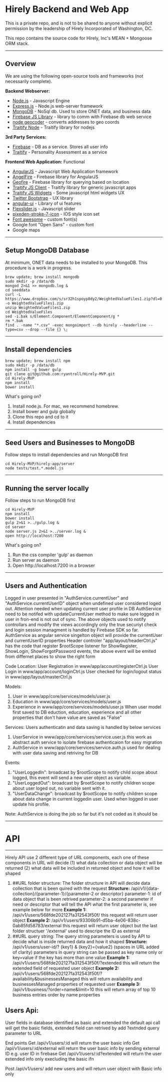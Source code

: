 Hirely Backend and Web App
===================

This is a private repo, and is not to be shared to anyone without explicit permission by the leadership of Hirely Incorporated of Washington, DC.

This repo contains the source code for Hirely, Inc's MEAN + Mongoose ORM stack.

----------

Overview
-------------


We are using the following open-source tools and frameworks (not necessarily complete).

**Backend Webserver:**
- [Node.js](https://nodejs.org/en/) - Javascript Engine
- [Express.js](http://expressjs.com/en/index.html) - Node.js web-server framework
- [MongoDB](https://www.mongodb.com/) - NoSql db.  Used to store ONET data, and business data
- [Firebase JS Library](https://www.firebase.com/docs/web/quickstart.html) - library to comm with Firebase db web service
- [node geocoder](https://github.com/nchaulet/node-geocoder) - converts addresses to geo coords
- [Traitify Node](https://github.com/traitify/traitify-node) - Traitify library for nodejs

**3rd Party Services:**
- [Firebase](https://www.firebase.com/) - DB as a service. Stores all user info
- [Traitify](https://www.traitify.com/) - Personality Assessment as a service

**Frontend Web Application:**
Functional
- [AngularJS](https://angularjs.org/) - Javascript Web Application framework
- [AngelFire](https://www.firebase.com/docs/web/libraries/angular/) - Firebase library for AngularJS
- [Geofire](https://github.com/firebase/geofire-js) - Firebase library for querying based on location
- [Traitify JS Client](https://github.com/traitify/traitify-js-client) - Traitify library for generic javascript apps
- [Traitify JS Widgets](https://github.com/traitify/traitify-js-widgets) - Some javascript html widgets
UX
- [Twitter Bootstrap](http://getbootstrap.com/) - UX library
- [angular-ui](https://github.com/angular-ui) - Library of ui features
- [Flexslider.js](http://flexslider.woothemes.com/) - Javascript slider
- [pixeden-stroke-7-icon](https://github.com/olimsaidov/pixeden-stroke-7-icon) - IOS style icon set
- [Font awesome](https://fortawesome.github.io/Font-Awesome/) - custom font(s)
- Google font "Open Sans" - custom font
- Google maps


----------

Setup MongoDB Database
-------------

At minimum, ONET data needs to be installed to your MongoDB.  This procedure is a work in progress.

```
brew update; brew install mongodb
sudo mkdir -p /data/db
mongod 2>&1 >> mongodb.log &
cd seeddata
curl -L https://www.dropbox.com/s/sr32h1spoyp8dy2/WeightedValueFiles1.zip?dl=0 -o WeightedValueFiles1.zip
unzip WeightedValueFiles1.zip
cd WeightedValueFiles
sed -i.bak s/Element.Component/ElementComponent/g *
rm *.bak
find . -name "*.csv" -exec mongoimport --db hirely --headerline --type=csv --drop --file {} \;
```


----------

Install dependencies
-------------

```
brew update; brew install npm
sudo mkdir -p /data/db
npm install -g bower gulp
git clone git@github.com:ryantroll/Hirely-MVP.git
cd Hirely-MVP
npm install
bower install
```

What's going on?
 1. Install node.js.  For mac, we recommend homebrew.
 2. Install bower and gulp globally
 3. Clone this repo and cd to it
 4. Install dependencies


----------

Seed Users and Businesses to MongoDB
-------------

Follow steps to install dependencies and run MongoDB first

```
cd Hirely-MVP/hirely-app/server
node tests/test.*.model.js
```


----------

Running the server locally
-------------

Follow steps to run MongoDB first

```
cd Hirely-MVP
npm install
bower install
gulp 2>&1 >../gulp.log &
cd server
node server.js 2>&1 >../server.log &
open http://localhost:7200
```

What's going on?
 1. Run the css compiler 'gulp' as daemon
 2. Run server as daemon
 3. Open http://localhost:7200 in a browser


----------

Users and Authentication
-------------

Logged in user presented in "AuthService.currentUser" and "AuthService.currentUserID" object when undefined user considered loged out.
Attention needed when updating current user profile in DB AuthService need to be notifed with updateCurrentUser method to make sure logged in user in fron-end is not out of sync.
The above objects used to notify controllars and modify the views accordingly only
the true securiyt check and login session managment is handled by Firebase SDK so far.
AuthService as angular service singelton object will provide the currentUser and currentUserID properties
Header controler "app/layout/headerCtrl.js" has the code that register $rootScope listener for ShowRegister, ShowLogin, ShowForgotPassword events, the above event will be emited from differnet places to show the right form

Code Location:
User Registration in www/app/account/registerCtrl.js
User Login in www/app/account/loginCtrl.js
User checked for login/logout status in www/app/layout/masterCtrl.js

Models:
1. User in www/app/core/services/models/user.js
2. Education in www/app/core/services/models/user.js
3. Experience in www/app/core/services/models/user.js
When user model first saved to DB eduction, education, experience and all other properties that don't have value are saved as "False"

Services:
Users authenticatin and data saving is handled by below services
1. UserService in www/app/core/services/service.user.js this work as abstract auth service to isolate firebase authenticaion for easy migration
2. AuthService in www/app/core/services/service.auth.js used for dealing with user data saving and retriving for DB

Events:
1. "UserLoggedIn": broadcast by $rootScope to notify child scope about logged, this event will send a new user object as variable.
2. "UserLoggedOut": broadcast by $rootScope to notify children scope about user loged out, no variable sent with it.
3. "UserDataChange": broadcast by $rootScope to notify children scope about data change in current loggedin user. Used when logged in user update his profile.

Note:
AuthService is doing the job so far but it's not coded as it should be


----------

# API
-------------
Hirely API use 2 different type of URL components, each one of these components in URL will decide (1) what data collection or data object will be returned (2) what data will be included in returned object and how it will be shaped
1. ##URL folder structure:
The folder structure in API will decide data collection that is been quired with the request
**Structure:** /api/v1/{data-collection}/{parameter-1}/{parameter-2 or descriptor}
parameter-1: id of data object that is been retrived
parameter-2: a second parameter if need or descriptor that will tell the API what the first parameter is, see example below for more
**Example 1:** /api/v1/users/568fde202127fa312543f50f/ this request will return user object
**Example 2:** /api/v1/users/93306b91-d5ba-4e06-838c-0ab85fd58783/external this request will return user object but the last folder structuer '/external' used to descripe the ID as external
2. ##URL query string:
The query string parameters is used by API to decide what is inside returned data and how it shaped
**Structure:** /api/v1/users/user-id/? {key1} & {key2}={value2} (spaces in URL added of clarity)
parameters in query string can be passed as key name only or key=value if the key has more than one value
**Example 1:** /api/v1/users/568fde202127fa312543f50f/?extended this will return the extended field of requested user object
**Example 2:** /api/v1/users/568fde202127fa312543f50f/?availability&businessesManaged this will return availability and businessesManaged properties of requested user
**Example 3:** /api/v1/business/?order=name&limit=10 this will return array of top 10 business entries order by name properties

## Users Api:

User fields in database identified as basic and extended the default api call will get the basic fields, extended field can retrived by add ?extnded query parameter to URL

End points
Get /api/v1/users/:id will return the user basic info
Get /api/v1/users/:id/external will return the user basic info by sending external ID e.g. user ID in firebase
Get /api/v1/users/:id?extended will return the user extended info only execluding the basic ifn

Post /api/v1/users/ add new users and will return user object with Basic info only




